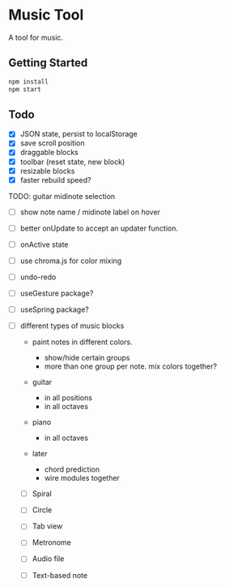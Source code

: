 # Music Tool

A tool for music.

## Getting Started

```sh
npm install
npm start
```

## Todo

- [x] JSON state, persist to localStorage
- [x] save scroll position
- [x] draggable blocks
- [x] toolbar (reset state, new block)
- [x] resizable blocks
- [x] faster rebuild speed?

TODO: guitar midinote selection

- [ ] show note name / midinote label on hover
- [ ] better onUpdate to accept an updater function.
- [ ] onActive state
- [ ] use chroma.js for color mixing

- [ ] undo-redo

- [ ] useGesture package?
- [ ] useSpring package?


- [ ] different types of music blocks
  - paint notes in different colors.
    - show/hide certain groups
    - more than one group per note. mix colors together?
  - guitar
    - in all positions
    - in all octaves
  - piano
    - in all octaves

  - later
    - chord prediction
    - wire modules together

  - [ ] Spiral
  - [ ] Circle
  - [ ] Tab view
  - [ ] Metronome
  - [ ] Audio file
  - [ ] Text-based note


